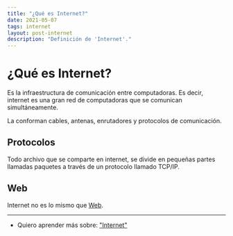 ```yaml
---
title: "¿Qué es Internet?"
date: 2021-05-07
tags: internet
layout: post-internet
description: "Definición de 'Internet'."
---
```


# ¿Qué es Internet?
Es la infraestructura de comunicación entre computadoras. Es decir, internet es una gran red de computadoras que se comunican simultáneamente.

La conforman cables, antenas, enrutadores y protocolos de comunicación.

## Protocolos
Todo archivo que se comparte en internet, se divide en pequeñas partes llamadas paquetes a través de un protocolo llamado TCP/IP.

## Web
Internet no es lo mismo que [Web](que-es-web).

***

- Quiero aprender más sobre: ["Internet"](../00/internet)
